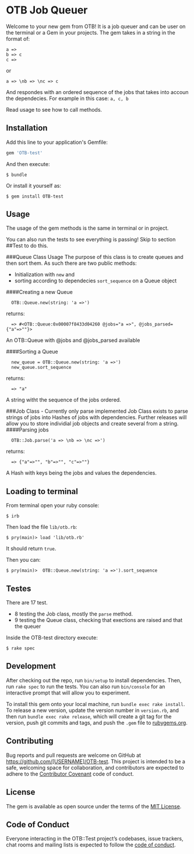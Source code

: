 # OTB Job Queuer

Welcome to your new gem from OTB! It is a job queuer and can be user on the terminal or a Gem in your projects.
The gem takes in a string in the format of:
```
a =>
b => c
c =>
```
or
```
a => \nb => \nc => c
```
And respondes with an ordered sequence of the jobs that takes into accoun the dependecies. For example in this case:  `a, c, b`

Read usage to see how to call methods.


## Installation

Add this line to your application's Gemfile:

```ruby
gem 'OTB-test'
```

And then execute:

    $ bundle

Or install it yourself as:

    $ gem install OTB-test

## Usage

The usage of the gem methods is the same in terminal or in project.

You can also run the tests to see everything is passing! Skip to section ##Test to do this.

###Queue Class Usage
The purpose of this class is to create queues and then sort them.
As such there are two public methods:
 - Initialization with `new`
 and
 - sorting according to dependecies `sort_sequence` on a Queue object

####Creating a new Queue
```
  OTB::Queue.new(string: 'a =>')
```
returns:
```
  => #<OTB::Queue:0x00007f8433d04260 @jobs="a =>", @jobs_parsed={"a"=>""}>
```
An OTB::Queue with @jobs and @jobs_parsed available

####Sorting a Queue
```
  new_queue = OTB::Queue.new(string: 'a =>')
  new_queue.sort_sequence
```
returns:
```
  => "a"
```
A string witht the sequence of the jobs ordered.


###Job Class - Currently only parse implemented
Job Class exists to parse strings of jobs into Hashes of jobs with dependencies.
Further releases will allow you to store individial job objects and create several from a string.
####Parsing jobs
```
  OTB::Job.parse('a => \nb => \nc =>')
```
returns:
```
  => {"a"=>"", "b"=>"", "c"=>""}
```
A Hash with keys being the jobs and values the dependencies.

## Loading to terminal

From terminal open your ruby console:

    $ irb

Then load the file `lib/otb.rb`:

    $ pry(main)> load 'lib/otb.rb'

It should return `true`.

Then you can:

    $ pry(main)>  OTB::Queue.new(string: 'a =>').sort_sequence


## Testes

There are 17 test.
 - 8 testing the Job class, mostly the `parse` method.
 - 9 testing the Queue class, checking that exections are raised and that the queuer

Inside the OTB-test directory execute:

    $ rake spec

## Development

After checking out the repo, run `bin/setup` to install dependencies. Then, run `rake spec` to run the tests. You can also run `bin/console` for an interactive prompt that will allow you to experiment.

To install this gem onto your local machine, run `bundle exec rake install`. To release a new version, update the version number in `version.rb`, and then run `bundle exec rake release`, which will create a git tag for the version, push git commits and tags, and push the `.gem` file to [rubygems.org](https://rubygems.org).

## Contributing

Bug reports and pull requests are welcome on GitHub at https://github.com/[USERNAME]/OTB-test. This project is intended to be a safe, welcoming space for collaboration, and contributors are expected to adhere to the [Contributor Covenant](http://contributor-covenant.org) code of conduct.

## License

The gem is available as open source under the terms of the [MIT License](https://opensource.org/licenses/MIT).

## Code of Conduct

Everyone interacting in the OTB::Test project’s codebases, issue trackers, chat rooms and mailing lists is expected to follow the [code of conduct](https://github.com/[USERNAME]/OTB-test/blob/master/CODE_OF_CONDUCT.md).
